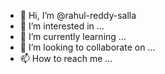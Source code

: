 - 👋 Hi, I’m @rahul-reddy-salla
- 👀 I’m interested in ...
- 🌱 I’m currently learning ...
- 💞️ I’m looking to collaborate on ...
- 📫 How to reach me ...

<!---
rahul-reddy-salla/rahul-reddy-salla is a ✨ special ✨ repository because its `README.md` (this file) appears on your GitHub profile.
You can click the Preview link to take a look at your changes.
--->
